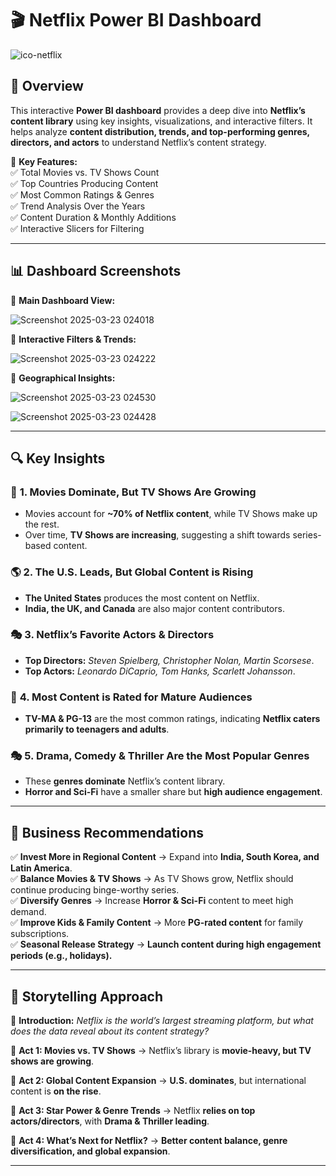 # 🎬 Netflix Power BI Dashboard  

![ico-netflix](https://github.com/user-attachments/assets/1bbe5f4b-cd7e-486d-9b5c-29dae75f7241)
 

## 🚀 Overview  
This interactive **Power BI dashboard** provides a deep dive into **Netflix’s content library** using key insights, visualizations, and interactive filters. It helps analyze **content distribution, trends, and top-performing genres, directors, and actors** to understand Netflix’s content strategy.  

🔹 **Key Features:**  
✅ Total Movies vs. TV Shows Count  
✅ Top Countries Producing Content  
✅ Most Common Ratings & Genres  
✅ Trend Analysis Over the Years  
✅ Content Duration & Monthly Additions  
✅ Interactive Slicers for Filtering  

---

## 📊 **Dashboard Screenshots**  
📌 **Main Dashboard View:**  

 ![Screenshot 2025-03-23 024018](https://github.com/user-attachments/assets/7a287a99-71cf-4794-9a24-f44814339450)

📌 **Interactive Filters & Trends:**  

  ![Screenshot 2025-03-23 024222](https://github.com/user-attachments/assets/a54507f1-8334-44cc-bb4f-32aae676baa7)

📌 **Geographical Insights:**  

  ![Screenshot 2025-03-23 024530](https://github.com/user-attachments/assets/f828d121-ac55-4a3e-8a94-30b7a5578088)
  
  ![Screenshot 2025-03-23 024428](https://github.com/user-attachments/assets/a763c372-76ac-4ef1-8d22-8a4d1e4586a2)

---

## 🔍 **Key Insights**  

### 🎥 **1. Movies Dominate, But TV Shows Are Growing**
- Movies account for **~70% of Netflix content**, while TV Shows make up the rest.  
- Over time, **TV Shows are increasing**, suggesting a shift towards series-based content.  

### 🌎 **2. The U.S. Leads, But Global Content is Rising**  
- **The United States** produces the most content on Netflix.  
- **India, the UK, and Canada** are also major content contributors.  

### 🎭 **3. Netflix’s Favorite Actors & Directors**  
- **Top Directors:** *Steven Spielberg, Christopher Nolan, Martin Scorsese*.  
- **Top Actors:** *Leonardo DiCaprio, Tom Hanks, Scarlett Johansson*.  

### 🎫 **4. Most Content is Rated for Mature Audiences**  
- **TV-MA & PG-13** are the most common ratings, indicating **Netflix caters primarily to teenagers and adults**.  

### 🎭 **5. Drama, Comedy & Thriller Are the Most Popular Genres**  
- These **genres dominate** Netflix’s content library.  
- **Horror and Sci-Fi** have a smaller share but **high audience engagement**.  

---

## 📌 **Business Recommendations**  

✅ **Invest More in Regional Content** → Expand into **India, South Korea, and Latin America**.  
✅ **Balance Movies & TV Shows** → As TV Shows grow, Netflix should continue producing binge-worthy series.  
✅ **Diversify Genres** → Increase **Horror & Sci-Fi** content to meet high demand.  
✅ **Improve Kids & Family Content** → More **PG-rated content** for family subscriptions.  
✅ **Seasonal Release Strategy** → **Launch content during high engagement periods (e.g., holidays).**  

---

## 📖 **Storytelling Approach**  

📍 **Introduction:** *Netflix is the world’s largest streaming platform, but what does the data reveal about its content strategy?*  

📍 **Act 1: Movies vs. TV Shows** → Netflix’s library is **movie-heavy, but TV shows are growing**.  

📍 **Act 2: Global Content Expansion** → **U.S. dominates**, but international content is **on the rise**.  

📍 **Act 3: Star Power & Genre Trends** → Netflix **relies on top actors/directors**, with **Drama & Thriller leading**.  

📍 **Act 4: What’s Next for Netflix?** → **Better content balance, genre diversification, and global expansion**.  

---

